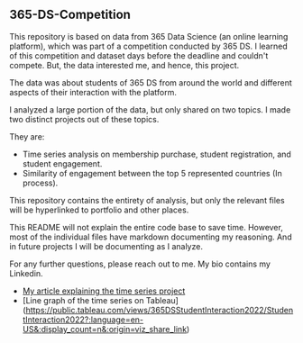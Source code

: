 ## 365-DS-Competition

This repository is based on data from 365 Data Science (an online learning platform), which was part of a competition conducted by 365 DS.
I learned of this competition and dataset days before the deadline and couldn't compete. But, the data interested me, and hence, this project.

The data was about students of 365 DS from around the world and different aspects of their interaction with the platform.

I analyzed a large portion of the data, but only shared on two topics. I made two distinct projects out of these topics.

They are:
 - Time series analysis on membership purchase, student registration, and student engagement.
 - Similarity of engagement between the top 5 represented countries (In process).
 
This repository contains the entirety of analysis, but only the relevant files will be hyperlinked to portfolio and other places.

This README will not explain the entire code base to save time. However, most of the individual files have markdown documenting my reasoning. And in future projects I will be documenting as I analyze.

For any further questions, please reach out to me. My bio contains my Linkedin.

- [My article explaining the time series project](https://www.linkedin.com/pulse/data-driven-insights-student-behavior-365-datascience-puvanan-selvam)
- [Line graph of the time series on Tableau] (https://public.tableau.com/views/365DSStudentInteraction2022/StudentInteraction2022?:language=en-US&:display_count=n&:origin=viz_share_link)
